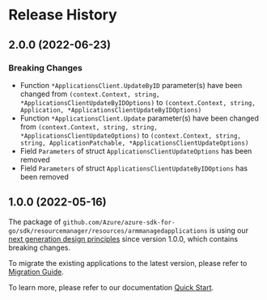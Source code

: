 # Release History

## 2.0.0 (2022-06-23)
### Breaking Changes

- Function `*ApplicationsClient.UpdateByID` parameter(s) have been changed from `(context.Context, string, *ApplicationsClientUpdateByIDOptions)` to `(context.Context, string, Application, *ApplicationsClientUpdateByIDOptions)`
- Function `*ApplicationsClient.Update` parameter(s) have been changed from `(context.Context, string, string, *ApplicationsClientUpdateOptions)` to `(context.Context, string, string, ApplicationPatchable, *ApplicationsClientUpdateOptions)`
- Field `Parameters` of struct `ApplicationsClientUpdateOptions` has been removed
- Field `Parameters` of struct `ApplicationsClientUpdateByIDOptions` has been removed


## 1.0.0 (2022-05-16)

The package of `github.com/Azure/azure-sdk-for-go/sdk/resourcemanager/resources/armmanagedapplications` is using our [next generation design principles](https://azure.github.io/azure-sdk/general_introduction.html) since version 1.0.0, which contains breaking changes.

To migrate the existing applications to the latest version, please refer to [Migration Guide](https://aka.ms/azsdk/go/mgmt/migration).

To learn more, please refer to our documentation [Quick Start](https://aka.ms/azsdk/go/mgmt).